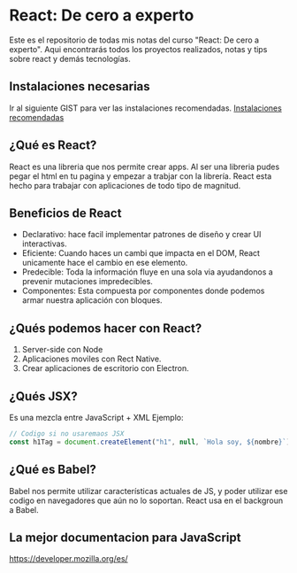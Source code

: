 # React: De cero a experto

Este es el repositorio de todas mis notas del curso "React: De cero a experto". Aqui encontrarás todos los proyectos realizados, notas y tips sobre react y demás tecnologías.

## Instalaciones necesarias

Ir al siguiente GIST para ver las instalaciones recomendadas.
[Instalaciones recomendadas](https://gist.github.com/Klerith/4a4abfd88a88b2d1f16efd95 "Instalaciones recomendadas")

## ¿Qué es React?

React es una libreria que nos permite crear apps. Al ser una libreria pudes pegar el html en tu pagina y empezar a trabjar con la librería.
React esta hecho para trabajar con aplicaciones de todo tipo de magnitud.

## Beneficios de React

- Declarativo: hace facil implementar patrones de diseño y crear UI interactivas.
- Eficiente: Cuando haces un cambi que impacta en el DOM, React unicamente hace el cambio en ese elemento.
- Predecible: Toda la información fluye en una sola via ayudandonos a prevenir mutaciones impredecibles.
- Componentes: Esta compuesta por componentes donde podemos armar nuestra aplicación con bloques.

## ¿Qués podemos hacer con React?

1. Server-side con Node
2. Aplicaciones moviles con Rect Native.
3. Crear aplicaciones de escritorio con Electron.

## ¿Qués JSX?

Es una mezcla entre JavaScript + XML
Ejemplo:

```javascript
// Codigo si no usaremaos JSX
const h1Tag = document.createElement("h1", null, `Hola soy, ${nombre}`);
```

## ¿Qué es Babel?

Babel nos permite utilizar características actuales de JS, y poder utilizar ese codigo en navegadores que aún no lo soportan.
React usa en el backgroun a Babel.

## La mejor documentacion para JavaScript
https://developer.mozilla.org/es/
